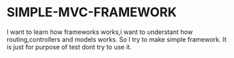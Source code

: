 # SIMPLE-MVC-FRAMEWORK
I want to learn how frameworks works,i want to understant how routing,controllers and models works.
So I try to make simple framework. It is just for purpose of test dont try to use it.
